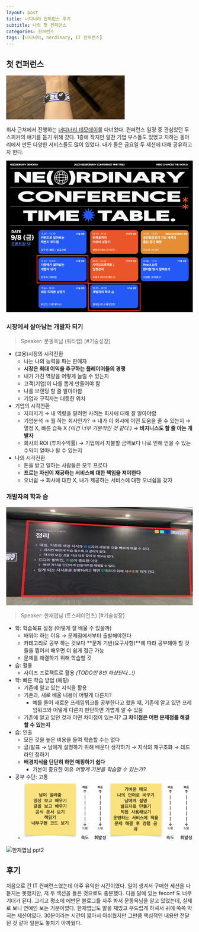 ```yaml
---
layout: post
title: 너디너리 컨퍼런스 후기
subtitle: 나의 첫 컨퍼런스
categories: 컨퍼런스
tags: [너디너리, nerdinary, IT 컨퍼런스]
---
```



## 첫 컨퍼런스

![너디너리 컨퍼런스 밴드](/assets/images/posts/nerdinary_band.png)

회사 근처에서 진행하는 [너디너리 데모데이](https://demoday.neordinary.co.kr/)를 다녀왔다. 컨퍼런스 일정 중 관심있던 두 스피커의 얘기를 듣기 위해 갔다. 1층에 작지만 알찬 기업 부스들도 있었고 지하는 동아리에서 만든 다양한 서비스들도 많이 있었다. 내가 들은 금요일 두 세션에 대해 공유하고자 한다.

![너디너리 타임테이블](/assets/images/posts/nerdinary_timetable.png)

### 시장에서 살아남는 개발자 되기

> Speaker: 문동욱님 (쿼타랩) [#기술성장]

- (고용)시장의 시각전환
  - 나는 나의 능력을 파는 판매자
  - **시장은 최대 이익을 추구하는 플레이어들의 경쟁**
  - 내가 가진 역량을 어떻게 늘릴 수 있는지
  - 고객(기업)이 나를 뽑게 만들어야 함
  - 나를 브랜딩 할 줄 알아야함
  - 기업과 구직자는 대등한 위치
- 기업의 시각전환
  - 지피지기 → 내 역량을 팔려면 사려는 회사에 대해 잘 알아야함
  - 기업분석 → 뭘 하는 회사인가? → 내가 이 회사에 어떤 도움을 줄 수 있는지 → 열정 X, 빠른 습득 X _(이건 너무 기본적인 것 같다.)_ → **비지니스도 할 줄 아는 개발자**
  - 회사의 ROI (투자수익률) → 기업에서 지불할 금액보다 나로 인해 얻을 수 있는 수익이 얼마나 될 수 있는지
- 나의 시각전환
  - 돈을 받고 일하는 사람들은 모두 프로다
  - **프로는 자신이 재공하는 서비스에 대한 책임을 져야한다**
  - 오너쉽 → 회사에 대한 X, 내가 제공하는 서비스에 대한 오너쉽을 갖자

### 개발자의 학과 습

![한재엽님 ppt1](/assets/images/posts/nerdinary_part2-1.png)

> Speaker: 한재엽님 (토스페이먼츠) [#기술성장]

- 학: 학습목표 설정 (어떻게 잘 배울 수 있을까)
  - 배워야 하는 이유 → 문제점에서부터 출발해야한다
  - 카테고리로 공부 하는 것보다 **문제 기반(요구사항)**에 따라 공부해야 할 것들을 찝어서 배우면 더 쉽게 접근 가능
  - 문제를 해결하기 위해 학습할 것
- 습: 활용
  - 사이즈 프로젝트로 활용 _(TODO만 8번 하셨단다...!)_
- 학: 빠른 학습 방법 (매핑)
  - 기존에 알고 있는 지식을 활용
  - 기존과, 새로 배울 내용이 어떻게 다른지?
    - 예를 들어 새로운 프레임워크를 공부한다고 했을 때, 기존에 알고 있던 프레임워크와 어떻게 다른지 판단하면 가볍게 알 수 있음
  - 기존에 알고 있던 것과 어떤 차이점이 있는지? **그 차이점은 어떤 문제점를 해결할 수 있는지**
- 습: 인출
  - 모든 것을 높은 비용을 들여 학습할 수는 없다
  - 글/발표 → 남에게 설명하기 위해 배운다 생각하기 → 지식의 재구조화 → 데드라인 정하기
  - **배경지식을 단단히 하면 매핑하기 쉽다**
    - 기본이 중요한 이유 _어떻게 기본을 학습할 수 있는가?_
- 공부 수단: 고통
  - ![공부수단](/assets/images/posts/nerdinary_image.png)

![한재엽님 ppt2](/assets/images/posts/nerdinary_part2-2.png)

## 후기

처음으로 간 IT 컨퍼런스였는데 아주 유익한 시간이였다. 일이 생겨서 구매한 세션을 다 듣지는 못했지만, 저 두 섹션을 들은 것으로도 충분했다. 다음 달에 있는 feconf 도 너무 기대가 된다.
그리고 평소에 에반문 블로그를 자주 봐서 문동옥님을 알고 있었는데, 실제로 보니 연예인 보는 기분이였다. 한재엽님도 말을 재밌고 부드럽게 하셔서 귀에 쏙쏙 박히는 세션이였다. 30분이라는 시간이 짧아서 아쉬웠지만 그만큼 핵심적인 내용만 전달된 것 같아 일분도 놓치기 아까웠다.
